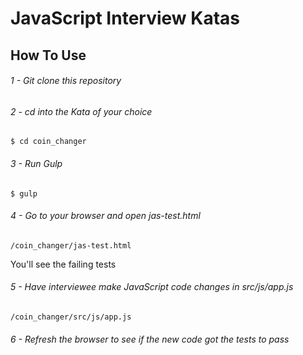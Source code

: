 # JavaScript Interview Katas

## How To Use

###### 1 - Git clone this repository
###### 2 - cd into the Kata of your choice
```
$ cd coin_changer
```
###### 3 - Run Gulp
```
$ gulp
```
###### 4 - Go to your browser and open jas-test.html
```
/coin_changer/jas-test.html
```
You'll see the failing tests
###### 5 - Have interviewee make JavaScript code changes in src/js/app.js
```
/coin_changer/src/js/app.js
```
###### 6 - Refresh the browser to see if the new code got the tests to pass
